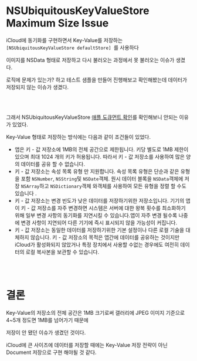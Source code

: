 # NSUbiquitousKeyValueStore Maximum Size Issue

iCloud에 동기화를 구현하면서 Key-Value를 저장하는 `[NSUbiquitousKeyValueStore defaultStore] `를 사용하다

이미지를 NSData 형태로 저장하고 다시 불러오는 과정에서 못 불러오는 이슈가 생겼다.

로직에 문제가 있는가? 하고 테스트 샘플을 만들어 진행해보고 확인해봤는데 데이터가 저장되지 않는 이슈가 생겼다.

<br />

<br />

그래서 NSUbiquitousKeyValueStore [애플 도큐먼트 확인](https://developer.apple.com/library/archive/documentation/Cocoa/Conceptual/UserDefaults/StoringPreferenceDatainiCloud/StoringPreferenceDatainiCloud.html)를 확인해보니 안되는 이유가 있었다.

Key-Value 형태로 저장하는 방식에는 다음과 같이 조건들이 있었다.

-  앱은 키 - 값 저장소에 1MB의 전체 공간으로 제한됩니다. 키당 별도로 1MB 제한이 있으며 최대 1024 개의 키가 허용됩니다. 따라서 키 - 값 저장소를 사용하여 많은 양의 데이터를 공유 할 수 없습니다.
- 키 - 값 저장소는 속성 목록 유형 만 지원합니다. 속성 목록 유형은 단순과 같은 유형을 포함 `NSNumber`, `NSString`및 `NSDate`객체. 원시 데이터 블록을 `NSData`객체에 저장 `NSArray`하고 `NSDictionary`객체 와객체를 사용하여 모든 유형을 정렬 할 수도 있습니다 .
- 키 - 값 저장소는 변경 빈도가 낮은 데이터를 저장하기위한 저장소입니다. 기기의 앱이 키 - 값 저장소를 자주 변경하면 시스템은 서버에 대한 왕복 횟수를 최소화하기 위해 일부 변경 사항의 동기화를 지연시킬 수 있습니다.앱이 자주 변경 될수록 나중에 변경 사항이 지연되어 다른 기기에 즉시 표시되지 않을 가능성이 커집니다.
- 키 - 값 저장소는 동일한 데이터를 저장하기위한 기본 설정이나 다른 로컬 기술을 대체하지 않습니다. 키 - 값 저장소의 목적은 앱간에 데이터를 공유하는 것이지만 iCloud가 활성화되지 않았거나 특정 장치에서 사용할 수없는 경우에도 여전히 데이터의 로컬 복사본을 보관할 수 있습니다.

<br />

<br />

# 결론

Key-Value의 저장소의 전체 공간은 1MB 크기로써 갤러리에 JPEG 이미지 기준으로 4~5개 정도면 1MB를 넘어가기 때문에

저장이 안 됐던 이슈가 생겼던 것이다.

iCloud에 큰 사이즈에 데이터를 저장할 때에는 Key-Value 저장 전략이 아닌 Document 저장으로 구현 해야될 것 같다.